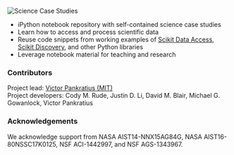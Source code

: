 <p align="left">
  <img alt="Science Case Studies" src="https://github.com/MITHaystack/science-casestudies/blob/master/docs/images/science-casestudies_logo360.png"/> 
</p>

- iPython notebook repository with self-contained science case studies
- Learn how to access and process scientific data
- Reuse code snippets from working examples of [Scikit Data Access](https://github.com/MITHaystack/scikit-dataaccess), [Scikit Discovery](https://github.com/MITHaystack/scikit-discovery), and other Python libraries
- Leverage notebook material for teaching and research


### Contributors

Project lead: [Victor Pankratius (MIT)](http://www.victorpankratius.com)<br>
Project developers: Cody M. Rude, Justin D. Li, David M. Blair, Michael G. Gowanlock, Victor Pankratius

### Acknowledgements

We acknowledge support from NASA AIST14-NNX15AG84G, NASA AIST16-80NSSC17K0125, NSF ACI-1442997, and NSF AGS-1343967.
